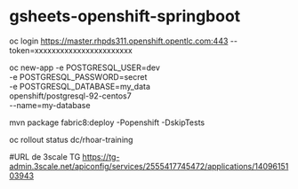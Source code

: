 # gsheets-openshift-springboot

oc login https://master.rhpds311.openshift.opentlc.com:443 --token=xxxxxxxxxxxxxxxxxxxxxxx

oc new-app -e POSTGRESQL_USER=dev \
             -e POSTGRESQL_PASSWORD=secret \
             -e POSTGRESQL_DATABASE=my_data \
             openshift/postgresql-92-centos7 \
             --name=my-database

mvn package fabric8:deploy -Popenshift -DskipTests

oc rollout status dc/rhoar-training

#URL de 3scale TG
https://tg-admin.3scale.net/apiconfig/services/2555417745472/applications/1409615103943
